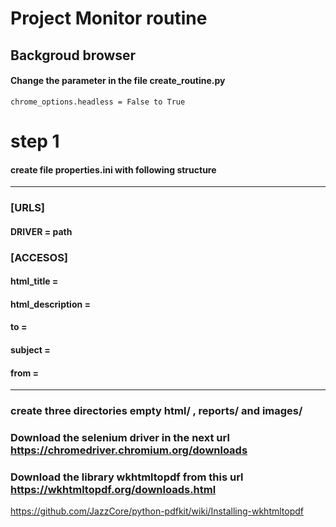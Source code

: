 # Project Monitor routine

## Backgroud browser

#### Change the parameter in the file create_routine.py 

```chrome_options.headless = False to True```


# step 1

#### create file properties.ini with following structure

---------------------------------------------------------

### [URLS]
#### DRIVER = path

### [ACCESOS]

#### html_title = 
#### html_description = 
#### to = 
#### subject = 
#### from = 

----------------------------------------------------------

### create three directories empty html/ , reports/ and images/


### Download the selenium driver in the next url https://chromedriver.chromium.org/downloads
### Download the library wkhtmltopdf from this url https://wkhtmltopdf.org/downloads.html
https://github.com/JazzCore/python-pdfkit/wiki/Installing-wkhtmltopdf
